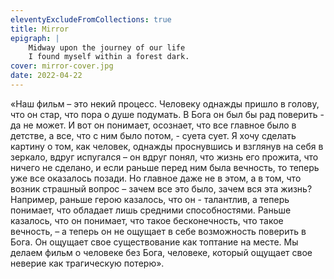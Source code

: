 ```yaml
---
eleventyExcludeFromCollections: true
title: Mirror
epigraph: |
    Midway upon the journey of our life
    I found myself within a forest dark.
cover: mirror-cover.jpg
date: 2022-04-22
---
```

«Наш фильм – это некий процесс. Человеку однажды пришло в голову, что он стар, что пора о душе подумать. В Бога он был бы рад поверить - да не может. 
И вот он понимает, осознает, что все главное было в детстве, а все, что с ним было потом, - суета сует. Я хочу сделать картину о том, как человек, однажды проснувшись и взглянув на себя в зеркало, вдруг испугался – он вдруг понял, 
что жизнь его прожита, что ничего не сделано, и если раньше перед ним была вечность, то теперь уже все оказалось позади. Но главное даже не в этом, а в 
том, что возник страшный вопрос – зачем все это было, зачем вся эта жизнь? Например, раньше герою казалось, что он - талантлив, а теперь понимает, что обладает лишь средними способностями. Раньше казалось, что он понимает, 
что такое бесконечность, что такое вечность, – а теперь он не ощущает в себе возможность поверить в Бога. Он ощущает свое существование как топтание 
на месте. Мы делаем фильм о человеке без Бога, человеке, который ощущает свое неверие как трагическую потерю». 
